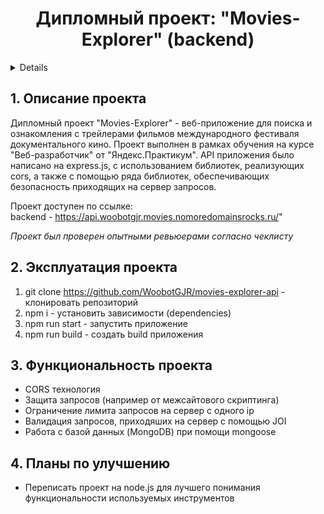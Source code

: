 <h1 align="center">Дипломный проект: "Movies-Explorer" (backend)</h1>

<a name="summary">
  <details>
    <summary>Оглавление</summary>
    <ol>
      <li><a href="#project-description">Описание проекта</a></li>
      <li><a href="#project-installation">Эксплуатация проекта</a></li>
      <li><a href="#project-functionality">Функциональность проекта</a></li>
      <li><a href="#project-enhancement">Планы по улучшению</a></li>
    </ol>
  </details>
</a>

<a name="project-description"><h2>1. Описание проекта</h2></a>
Дипломный проект "Movies-Explorer" - веб-приложение для поиска и ознакомления с трейлерами фильмов международного фестиваля документального кино. Проект выполнен в рамках обучения на курсе "Веб-разработчик" от "Яндекс.Практикум". API приложения было написано на express.js, с использованием библиотек, реализующих cors, а также с помощью ряда библиотек, обеспечивающих безопасность приходящих на сервер запросов.

Проект доступен по ссылке:
<br>
backend - https://api.woobotgjr.movies.nomoredomainsrocks.ru/"
<br>

<i>Проект был проверен опытными ревьюерами согласно чеклисту</i>

<a name="project-installation"><h2>2. Эксплуатация проекта</h2></a>

1. git clone https://github.com/WoobotGJR/movies-explorer-api - клонировать репозиторий
2. npm i - установить зависимости (dependencies)
3. npm run start - запустить приложение
4. npm run build - создать build приложения

<a name="functionality"><h2>3. Функциональность проекта</h2></a>

- CORS технология
- Защита запросов (например от межсайтового скриптинга)
- Ограничение лимита запросов на сервер с одного ip
- Валидация запросов, приходяших на сервер с помощью JOI
- Работа с базой данных (MongoDB) при помощи mongoose

<a name="enhancement"><h2>4. Планы по улучшению</h2></a>

- Переписать проект на node.js для лучшего понимания функциональности используемых инструментов
